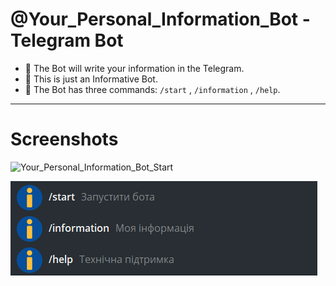 # @Your_Personal_Information_Bot - Telegram Bot

- :pencil: The Bot will write your information in the Telegram.
- :pushpin: This is just an Informative Bot.
- :open_file_folder: The Bot has three commands: `/start` , `/information` , `/help`.

---

# Screenshots
 
 ![Your_Personal_Information_Bot_Start](https://github.com/nikit0ns/Screenshots/blob/master/Your_Personal_Information_Bot_Start.png)
 
 ![Your_Personal_Information_Bot_Commands](https://github.com/nikit0ns/Screenshots/blob/master/Your_Personal_Information_Bot_Commands.png)
